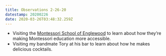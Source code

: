 ```yaml
---
title: Observations 2-26-20
datestamp: 20200226
date: 2020-03-26T03:48:32.259Z
---
```

- Visiting the [Montessori School of Englewood](https://www.tmsoe.org/) to learn about how they’re making Montessori education more accessible.
- Visiting my bandmate Tory at his bar to learn about how he makes delicious cocktails.
